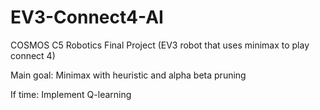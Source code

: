 # EV3-Connect4-AI
COSMOS C5 Robotics Final Project (EV3 robot that uses minimax to play connect 4)

Main goal: Minimax with heuristic and alpha beta pruning

If time: Implement Q-learning
